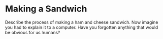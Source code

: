 # Making a Sandwich

Describe the process of making a ham and cheese sandwich. Now imagine you had to explain it to a computer. Have you forgotten anything that would be obvious for us humans?
